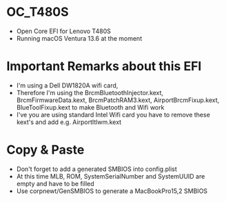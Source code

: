 # OC_T480S
- Open Core EFI for Lenovo T480S
- Running macOS Ventura 13.6 at the moment

# Important Remarks about this EFI
- I'm using a Dell DW1820A wifi card,
- Therefore I'm using the BrcmBluetoothInjector.kext, BrcmFirmwareData.kext, BrcmPatchRAM3.kext, AirportBrcmFixup.kext, BlueToolFixup.kext to make Bluetooth and Wifi work
- I've you are using standard Intel Wifi card you have to remove these kext's and add e.g. AirportItlwm.kext

# Copy & Paste
- Don't forget to add a generated SMBIOS into config.plist
- At this time MLB, ROM, SystemSerialNumber and SystemUUID are empty and have to be filled
- Use corpnewt/GenSMBIOS to generate a MacBookPro15,2 SMBIOS 

